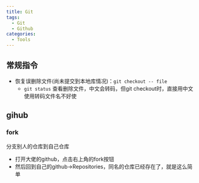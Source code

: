 ```yaml
---
title: Git
tags: 
  - Git
  - Github
categories: 
  - Tools
---
```


## 常规指令

+ 恢复误删除文件(尚未提交到本地库情况)：`git checkout -- file`
  + `git status` 查看删除文件，中文会转码，但git checkout时，直接用中文使用转码文件名不好使

## gihub

### fork

分支别人的仓库到自己仓库

+ 打开大佬的github，点击右上角的fork按钮
+ 然后回到自己的github->Repositories，同名的仓库已经存在了，就是这么简单
